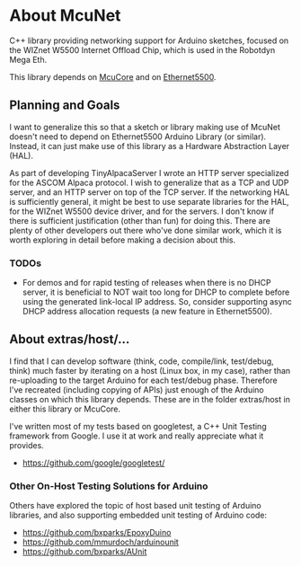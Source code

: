 # About McuNet

C++ library providing networking support for Arduino sketches, focused on the
WIZnet W5500 Internet Offload Chip, which is used in the Robotdyn Mega Eth.

This library depends on [McuCore](https://github.com/jamessynge/mcucore) and on
[Ethernet5500](https://github.com/jamessynge/Ethernet5500).

## Planning and Goals

I want to generalize this so that a sketch or library making use of McuNet
doesn't need to depend on Ethernet5500 Arduino Library (or similar). Instead, it
can just make use of this library as a Hardware Abstraction Layer (HAL).

As part of developing TinyAlpacaServer I wrote an HTTP server specialized for
the ASCOM Alpaca protocol. I wish to generalize that as a TCP and UDP server,
and an HTTP server on top of the TCP server. If the networking HAL is
sufficiently general, it might be best to use separate libraries for the HAL,
for the WIZnet W5500 device driver, and for the servers. I don't know if there
is sufficient justification (other than fun) for doing this. There are plenty of
other developers out there who've done similar work, which it is worth exploring
in detail before making a decision about this.

### TODOs

*   For demos and for rapid testing of releases when there is no DHCP server, it
    is beneficial to NOT wait too long for DHCP to complete before using the
    generated link-local IP address. So, consider supporting async DHCP address
    allocation requests (a new feature in Ethernet5500).

## About extras/host/...

I find that I can develop software (think, code, compile/link, test/debug,
think) much faster by iterating on a host (Linux box, in my case), rather than
re-uploading to the target Arduino for each test/debug phase. Therefore I've
recreated (including copying of APIs) just enough of the Arduino classes on
which this library depends. These are in the folder extras/host in either this
library or McuCore.

I've written most of my tests based on googletest, a C++ Unit Testing framework
from Google. I use it at work and really appreciate what it provides.

*   https://github.com/google/googletest/

### Other On-Host Testing Solutions for Arduino

Others have explored the topic of host based unit testing of Arduino libraries,
and also supporting embedded unit testing of Arduino code:

*   https://github.com/bxparks/EpoxyDuino
*   https://github.com/mmurdoch/arduinounit
*   https://github.com/bxparks/AUnit
